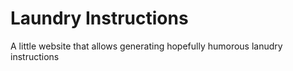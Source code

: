 # Laundry Instructions

A little website that allows generating hopefully humorous lanudry instructions

